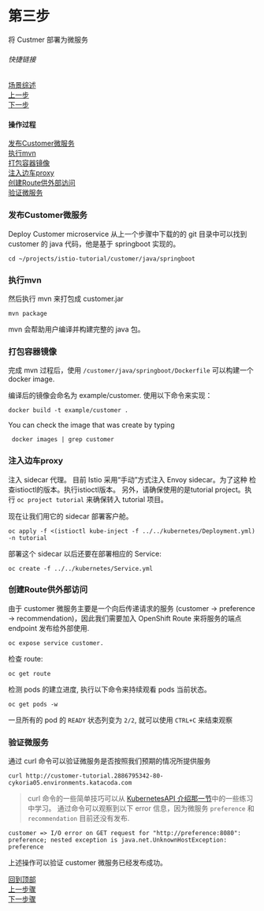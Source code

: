 # 第三步
将 Custmer 部署为微服务
###### 快捷链接
[场景综述](../deploy_microservices.md) <br>
[上一步](Step2.md) <br>
[下一步](Step4.md) <br>

#### 操作过程
[发布Customer微服务](#发布Customer微服务) <br>
[执行mvn](#执行mvn) <br>
[打包容器镜像](#打包容器镜像) <br>
[注入边车proxy](#注入边车proxy) <br>
[创建Route供外部访问](#创建Route供外部访问) <br>
[验证微服务](#验证微服务) <br>


### 发布Customer微服务 
Deploy Customer microservice
从上一个步骤中下载的的 git 目录中可以找到 customer 的 java 代码，他是基于 springboot 实现的。
```
cd ~/projects/istio-tutorial/customer/java/springboot
```

### 执行mvn
然后执行 mvn 来打包成 customer.jar 
```
mvn package
```
mvn 会帮助用户编译并构建完整的 java 包。

### 打包容器镜像
完成 mvn 过程后，使用 `/customer/java/springboot/Dockerfile` 可以构建一个 docker image.

编译后的镜像会命名为 example/customer. 使用以下命令来实现： 
```
docker build -t example/customer .
```
You can check the image that was create by typing
```
 docker images | grep customer
```

### 注入边车proxy
注入 sidecar 代理。
目前 Istio 采用“手动”方式注入 Envoy sidecar。为了这种
检查istioctl的版本。执行istioctl版本。
另外，请确保使用的是tutorial project。执行 `oc project tutorial` 来确保转入 tutorial 项目。

现在让我们用它的 sidecar 部署客户舱。
```
oc apply -f <(istioctl kube-inject -f ../../kubernetes/Deployment.yml) -n tutorial
```
部署这个 sidecar 以后还要在部署相应的 Service: 
```
oc create -f ../../kubernetes/Service.yml
```

### 创建Route供外部访问
由于 customer 微服务主要是一个向后传递请求的服务 (customer -> preference -> recommendation)，因此我们需要加入 OpenShift Route 来将服务的端点 endpoint 发布给外部使用.
```
oc expose service customer.
```
检查 route: 
```
oc get route
```
检测 pods 的建立进度, 执行以下命令来持续观看 pods 当前状态。 
```
oc get pods -w
```
一旦所有的 pod 的 `READY` 状态列变为 `2/2`, 就可以使用 `CTRL+C` 来结束观察

### 验证微服务
通过 curl 命令可以验证微服务是否按照我们预期的情况所提供服务 
```
curl http://customer-tutorial.2886795342-80-cykoria05.environments.katacoda.com
```
> curl 命令的一些简单技巧可以从 [KubernetesAPI 介绍那一节](https://github.com/zhaoxiyi/LearnOpenshiftOn-learn.openshift.com/blob/master/1-FoundationsOfOpenshift/APIFund/Step2.md#列出指定范围所有openAPI)中的一些练习中学习。
通过命令可以观察到以下 error 信息，因为微服务 `preference` 和 `recommendation` 目前还没有发布.
```
customer => I/O error on GET request for "http://preference:8080": preference; nested exception is java.net.UnknownHostException: preference
```
上述操作可以验证 customer 微服务已经发布成功。

[回到顶部](#第三步) <br>
[上一步骤](Step2.md) <br>
[下一步骤](Step4.md) <br>